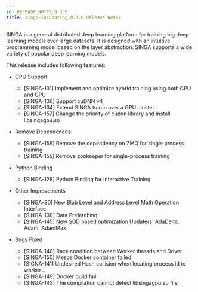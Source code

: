 ```yaml
---
id: RELEASE_NOTES_0.3.0
title: singa-incubating-0.3.0 Release Notes
---
```


<!--- Licensed to the Apache Software Foundation (ASF) under one or more contributor license agreements.  See the NOTICE file distributed with this work for additional information regarding copyright ownership.  The ASF licenses this file to you under the Apache License, Version 2.0 (the "License"); you may not use this file except in compliance with the License.  You may obtain a copy of the License at http://www.apache.org/licenses/LICENSE-2.0 Unless required by applicable law or agreed to in writing, software distributed under the License is distributed on an "AS IS" BASIS, WITHOUT WARRANTIES OR CONDITIONS OF ANY KIND, either express or implied.  See the License for the specific language governing permissions and limitations under the License.  -->

SINGA is a general distributed deep learning platform for training big deep
learning models over large datasets. It is designed with an intuitive
programming model based on the layer abstraction. SINGA supports a wide variety
of popular deep learning models.

This release includes following features:

  * GPU Support
    * [SINGA-131] Implement and optimize hybrid training using both CPU and GPU
    * [SINGA-136] Support cuDNN v4
    * [SINGA-134] Extend SINGA to run over a GPU cluster
    * [SINGA-157] Change the priority of cudnn library and install libsingagpu.so

  * Remove Dependences
    * [SINGA-156] Remove the dependency on ZMQ for single process training
    * [SINGA-155] Remove zookeeper for single-process training

  * Python Binding
    * [SINGA-126] Python Binding for Interactive Training

  * Other Improvements
    * [SINGA-80] New Blob Level and Address Level Math Operation Interface
    * [SINGA-130] Data Prefetching
    * [SINGA-145] New SGD based optimization Updaters: AdaDelta, Adam, AdamMax

  * Bugs Fixed
    * [SINGA-148] Race condition between Worker threads and Driver
    * [SINGA-150] Mesos Docker container failed
    * [SIGNA-141] Undesired Hash collision when locating process id to worker…
    * [SINGA-149] Docker build fail
    * [SINGA-143] The compilation cannot detect libsingagpu.so file


